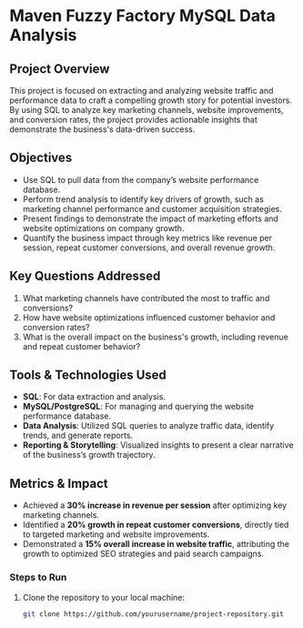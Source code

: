 # Maven Fuzzy Factory MySQL Data Analysis

## Project Overview
This project is focused on extracting and analyzing website traffic and performance data to craft a compelling growth story for potential investors. By using SQL to analyze key marketing channels, website improvements, and conversion rates, the project provides actionable insights that demonstrate the business's data-driven success. 

## Objectives
- Use SQL to pull data from the company’s website performance database.
- Perform trend analysis to identify key drivers of growth, such as marketing channel performance and customer acquisition strategies.
- Present findings to demonstrate the impact of marketing efforts and website optimizations on company growth.
- Quantify the business impact through key metrics like revenue per session, repeat customer conversions, and overall revenue growth.

## Key Questions Addressed
1. What marketing channels have contributed the most to traffic and conversions?
2. How have website optimizations influenced customer behavior and conversion rates?
3. What is the overall impact on the business's growth, including revenue and repeat customer behavior?

## Tools & Technologies Used
- **SQL**: For data extraction and analysis.
- **MySQL/PostgreSQL**: For managing and querying the website performance database.
- **Data Analysis**: Utilized SQL queries to analyze traffic data, identify trends, and generate reports.
- **Reporting & Storytelling**: Visualized insights to present a clear narrative of the business’s growth trajectory.

## Metrics & Impact
- Achieved a **30% increase in revenue per session** after optimizing key marketing channels.
- Identified a **20% growth in repeat customer conversions**, directly tied to targeted marketing and website improvements.
- Demonstrated a **15% overall increase in website traffic**, attributing the growth to optimized SEO strategies and paid search campaigns.


### Steps to Run
1. Clone the repository to your local machine:
   ```bash
   git clone https://github.com/yourusername/project-repository.git
